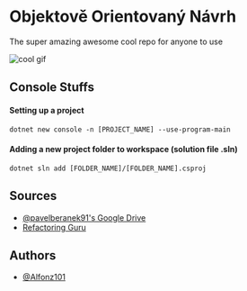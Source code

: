 # Objektově Orientovaný Návrh
The super amazing awesome cool repo for anyone to use

![cool gif](https://media1.tenor.com/m/dTappxfb3WAAAAAd/dark-souls-3-soul-of-cinder.gif)

## Console Stuffs
#### Setting up a project

`dotnet new console -n [PROJECT_NAME] --use-program-main`

#### Adding a new project folder to workspace (solution file .sln)

`dotnet sln add [FOLDER_NAME]/[FOLDER_NAME].csproj`

## Sources
- [@pavelberanek91's Google Drive](https://drive.google.com/drive/folders/1NQClVCcfn_PbDOZ88xoOzBqGmtejn9zc)
- [Refactoring Guru](https://refactoring.guru/)


## Authors

- [@Alfonz101](https://www.github.com/Alfonz101)